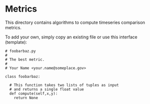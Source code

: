 # Metrics

This directory contains algorithms to compute timeseries comparison metrics.

To add your own, simply copy an existing file or use this interface (template):

```
# foobarbaz.py
#
# The best metric.
#
# Your Name <your.name@someplace.gov>

class foobarbaz:

  # This function takes two lists of tuples as input
  # and returns a single float value
  def compute(self,x,y):
    return None    

```